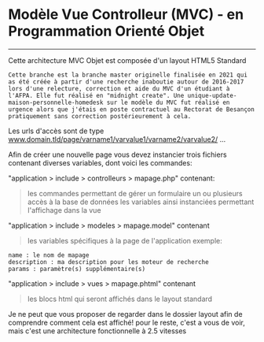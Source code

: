 # Modèle Vue Controlleur (MVC) - en Programmation Orienté Objet
---

Cette architecture MVC Objet est composée d'un layout HTML5 Standard

`Cette branche est la branche master originelle finalisée en 2021 qui as été créée à partir d'une recherche inaboutie autour de 2016-2017 lors d'une relecture, correction et aide du MVC d'un étudiant à l'AFPA. Elle fut réalisé en "midnight create". Une unique-update-maison-personnelle-homedesk sur le modèle du MVC fut réalisé en urgence alors que j'étais en poste contractuel au Rectorat de Besançon pratiquement sans correction postérieurement à cela.`

Les urls d'accès sont de type www.domain.tld/page/varname1/varvalue1/varname2/varvalue2/ ...

Afin de créer une nouvelle page vous devez instancier trois fichiers contenant diverses variables, dont voici les commandes:


"application > include > controlleurs > mapage.php" contenant:
> les commandes permettant de gérer un formulaire
> un ou plusieurs accès à la base de données
> les variables ainsi instanciées permettant l'affichage dans la vue

"application > include > modeles > mapage.model" contenant
> les variables spécifiques à la page de l'application exemple:
```
name : le nom de mapage
description : ma description pour les moteur de recherche
params : paramètre(s) supplémentaire(s)
```

"application > include > vues > mapage.phtml" contenant
> les blocs html qui seront affichés dans le layout standard



Je ne peut que vous proposer de regarder dans le dossier layout afin de comprendre comment cela est affiché!
pour le reste, c'est a vous de voir, mais c'est une architecture fonctionnelle à 2.5 vitesses
